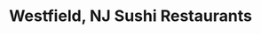 ---
layout: city
title: Westfield, NJ Sushi Restaurants
permalink: /new-jersey/westfield/
stateAbbr: NJ
stateName: New Jersey
cityName: Westfield

---